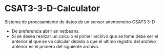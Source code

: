 # CSAT3-3-D-Calculator
Sistema de procesamiento de datos de un sensor anemometro CSAT3 3-D

- De preferencia abrir en netbeans.
- Si se desea realizar un calculo el primer archivo que se tome debe ser el anterior al que se va calcular debido 
a que el ultimo registro del archivo anterior es el primero del siguiente archivo. 
